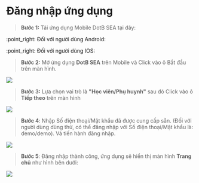 # Đăng nhập ứng dụng

> **Bước 1:** Tải ứng dụng Mobile DotB SEA tại đây:

:point\_right: Đối với người dùng Android:  [<img src="../.gitbook/assets/image (16) (1) (1).png" alt="" data-size="line"> ](https://play.google.com/store/apps/details?id=vn.dotb.sea)

:point\_right: Đối với người dùng IOS:  [<img src="../.gitbook/assets/image (15) (1).png" alt="" data-size="line">](https://apps.apple.com/vn/app/dotb-crm/id1475488445)&#x20;

> **Bước 2:** Mở ứng dụng **DotB SEA** trên Mobile và Click vào ô Bắt đầu trên màn hình.

![](../.gitbook/assets/1.6.jpg)

> **Bước 3:** Lựa chọn vai trò là **"Học viên/Phụ huynh"** sau đó Click vào ô **Tiếp theo** trên màn hình

![](<../.gitbook/assets/2.1 (1).jpg>)

> **Bước 4**: Nhập Số điện thoại/Mật khẩu đã được cung cấp sẵn. (Đối với người dùng dùng thử, có thể đăng nhập với Số điện thoại/Mật khẩu là: demo/demo). Và tiến hành đăng nhập.

![](../.gitbook/assets/3.2.jpg)

> **Bước 5**: Đăng nhập thành công, ứng dụng sẽ hiển thị màn hình **Trang chủ** như hình bên dưới:

![](<../.gitbook/assets/4.1 (1).jpg>)

